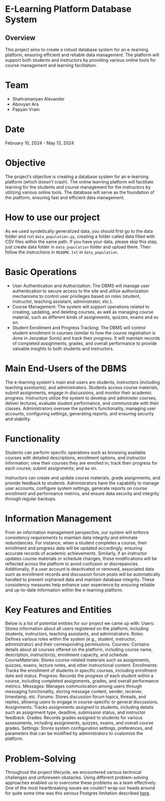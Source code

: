 # E-Learning Platform Database System
## Overview
This project aims to create a robust database system for an e-learning platform, ensuring efficient and reliable data management. The platform will support both students and instructors by providing various online tools for course management and learning facilitation.

# Team
- Shahramanyan Alexander
- Abovyan Ara
- Papyan Vram

# Date
February 10, 2024 - May 13, 2024

# Objective
The project’s objective is creating a database system for an e-learning platform (which doesn’t crash). The online learning platform will facilitate learning for the students and course management for the instructors by utilizing various online tools. The database will serve as the foundation of the platform, ensuring fast and efficient data management.

# How to use our project
As we used syndetically generalized data, you should first go to the data folder and run `data_pօpulation.py`, creating a folder called data filled with CSV files within the same path. If you have your data, please skip this step, just create data folder in `data_pօpulation` folder and upload there. Then follow the instructions in `README.txt` in `data_population`.

# Basic Operations
- User Authentication and Authorization: The DBMS will manage user authentication to secure access to the site and utilize authorization mechanisms to control user privileges based on roles (student, instructor, teaching assistant, administrator, etc.).
- Course Management: The system will support operations related to creating, updating, and deleting courses, as well as managing  course material, such as different kinds of assignments, quizzes, exams and so on.
- Student Enrollment and Progress Tracking: The DBMS will control student enrollment in courses (similar to how the course registration is done in Jenzabar Sonis) and track their progress. It will maintain records of completed assignments, grades, and overall performance to provide valuable insights to both students and instructors.

# Main End-Users of the DBMS
The e-learning system's main end-users are students, instructors (including teaching assistants), and administrators. Students access course materials, submit assignments, engage in discussions, and monitor their academic progress. Instructors utilize the system to develop and administer courses, deliver lectures, evaluate student performance, and communicate with their classes. Administrators oversee the system's functionality, managing user accounts, configuring settings, generating reports, and ensuring security and stability.

# Functionality
Students can perform specific operations such as browsing available courses with detailed descriptions, enrollment options, and instructor information; view their courses they are enrolled in; track their progress for each course; submit assignments; and so on.

Instructors can create and update course materials, grade assignments, and provide feedback to students.
Administrators have the capability to manage user accounts, configure system settings, generate reports on course enrollment and performance metrics, and ensure data security and integrity through regular backups.

# Information Management
From an information management perspective, our system will enforce consistency requirements to maintain data integrity and eliminate redundancies. For instance, when a student completes a course, their enrollment and progress data will be updated accordingly, ensuring accurate records of academic achievements. Similarly, if an instructor updates course materials or schedule changes, these modifications will be reflected across the platform to avoid confusion or discrepancies. Additionally, if a user account is deactivated or removed, associated data such as enrollment records and discussion forum posts will be automatically handled to prevent orphaned data and maintain database integrity. These consistency measures help enhance user experience by ensuring reliable and up-to-date information within the e-learning platform.

# Key Features and Entities
Below is a list of potential entities for our project we came up with:
Users: Stores information about all users registered on the platform, including students, instructors, teaching assistants, and administrators.
Roles: Defines various roles within the system (e.g., student, instructor, administrator) and their corresponding permissions.
Courses: Contains details about all courses offered on the platform, including course name, description, instructor(s), enrollment capacity, and schedule.
CourseMaterials: Stores course-related materials such as assignments, quizzes, exams, lecture notes, and other instructional content.
Enrollments: Tracks the enrollment of students in specific courses, including enrollment date and status.
Progress: Records the progress of each student within a course, including completed assignments, grades, and overall performance metrics.
Messages: Manages communication among users through messaging functionality, storing message content, sender, receiver, timestamp, etc.
Forums: Stores discussion forum topics, threads, and replies, allowing users to engage in course-specific or general discussions.
Assignments: Tracks assignments assigned to students, including details such as assignment type, deadline, submission status, and instructor feedback.
Grades: Records grades assigned to students for various assessments, including assignments, quizzes, exams, and overall course grades.
Settings: Stores system configuration settings, preferences, and parameters that can be modified by administrators to customize the platform.

# Problem-Solving
Throughout the project lifecycle, we encountered various technical challenges and unforeseen obstacles. Using different problem-solving approaches enabled us to overcome these problems as a team effectively. One of the most heartbreaking issues we couldn’t wrap our heads around for quite some time was this serious Postgres limitation described [here](https://www.postgresql.org/docs/current/ddl-inherit.html#DDL-INHERIT-CAVEATS:~:text=A%20serious%20limitation,the%20above%20example%3A).
